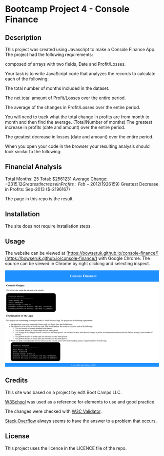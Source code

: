 # Bootcamp Project 4 - Console Finance

## Description 

This project was created using Javascript to make a Console Finance App. The project had the following requirements:

composed of arrays with two fields, Date and Profit/Losses.

Your task is to write JavaScript code that analyzes the records to calculate each of the following:

The total number of months included in the dataset.

The net total amount of Profit/Losses over the entire period.

The average of the changes in Profit/Losses over the entire period.

You will need to track what the total change in profits are from month to month and then find the average.
(Total/Number of months)
The greatest increase in profits (date and amount) over the entire period.

The greatest decrease in losses (date and amount) over the entire period.

When you open your code in the browser your resulting analysis should look similar to the following:

Financial Analysis
----------------------------
Total Months: 25
Total: $2561231
Average  Change: $-2315.12
Greatest Increase in Profits: Feb-2012 ($1926159)
Greatest Decrease in Profits: Sep-2013 ($-2196167)

The page in this repo is the result.

## Installation

The site does not require installation steps.

## Usage 

The website can be viewed at [https://bowseruk.github.io/console-finance/](https://bowseruk.github.io/console-finance/) with Google Chrome. The source can be viewed in Chrome by right clicking and selecting inspect.

![Screenshot of the Webpage](assets/images/screenshot.png)

## Credits

This site was based on a project by edX Boot Camps LLC.

[W3School](https://www.w3schools.com/) was used as a reference for elements to use and good practice.

The changes were checked with [W3C Validator](https://validator.w3.org/).

[Stack Overflow](https://stackoverflow.com/) always seems to have the answer to a problem that occurs.


## License

This project uses the licence in the LICENCE file of the repo.